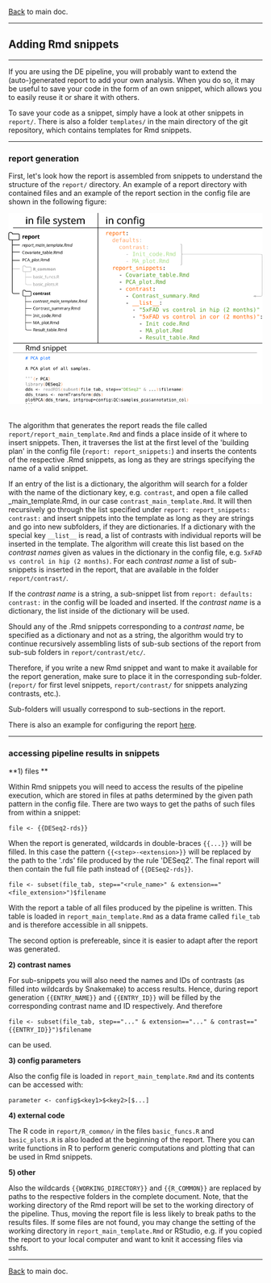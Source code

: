 [Back](../README.html) to main doc.

---

Adding Rmd snippets
-------------------

---

If you are using the DE pipeline, you will probably want to extend the (auto-)generated report to add your own analysis.
When you do so, it may be useful to save your code in the form of an own snippet, which allows you to easily reuse it or share it with others.

To save your code as a snippet, simply have a look at other snippets in `report/`.
There is also a folder `templates/` in the main directory of the git repository, which contains templates for Rmd snippets.

---

### report generation

First, let's look how the report is assembled from snippets to understand the structure of the `report/` directory.
An example of a report directory with contained files and an example of the report section in the config file are shown in the following figure:

<p align="center">
  <img width="600" src="pictures/develop/report/report_snippets.svg" />
</p>

\
The algorithm that generates the report reads the file called `report/report_main_template.Rmd` and finds a place inside of it where to insert snippets. 
Then, it traverses the list at the first level of the 'building plan' in the config file (`report: report_snippets:`) and inserts the contents of the respective .Rmd snippets, as long as they are strings specifying the name of a valid snippet.

If an entry of the list is a dictionary, the algorithm will search for a folder with the name of the dictionary key, e.g. `contrast`, and open a file called <folder>_main_template.Rmd, in our case `contrast_main_template.Rmd`.
It will then recursively go through the list specified under `report: report_snippets: contrast:` and insert snippets into the template as long as they are strings and go into new subfolders, if they are dictionaries.
If a dictionary with the special key `__list__` is read, a list of contrasts with individual reports will be inserted in the template.
The algorithm will create this list based on the *contrast names* given as values in the dictionary in the config file, e.g. `5xFAD vs control in hip (2 months)`.
For each *contrast name* a list of sub-snippets is inserted in the report, that are available in the folder `report/contrast/`.

If the *contrast name* is a string, a sub-snippet list from `report: defaults: contrast:` in the config will be loaded and inserted.
If the *contrast name* is a dictionary, the list inside of the dictionary will be used.

Should any of the .Rmd snippets corresponding to a *contrast name*, be specified as a dictionary and not as a string, the algorithm would try to continue recursively assembling lists of sub-sub sections of the report from sub-sub folders in `report/contrast/etc/`.

Therefore, if you write a new Rmd snippet and want to make it available for the report generation, make sure to place it in the corresponding sub-folder. (`report/` for first level snippets, `report/contrast/` for snippets analyzing contrasts, etc.).

Sub-folders will usually correspond to sub-sections in the report.

There is also an example for configuring the report [here](config_examples1.html).

---

### accessing pipeline results in snippets

**1) files **

Within Rmd snippets you will need to access the results of the pipeline execution, which are stored in files at paths determined by the given path pattern in the config file.
There are two ways to get the paths of such files from within a snippet:

```
file <- {{DESeq2-rds}}
```

When the report is generated, wildcards in double-braces `{{...}}` will be filled.
In this case the pattern `{{<step>-<extension>}}` will be replaced by the path to the '.rds' file produced by the rule 'DESeq2'.
The final report will then contain the full file path instead of `{{DESeq2-rds}}`.

```
file <- subset(file_tab, step=="<rule_name>" & extension=="<file_extension>")$filename
```

With the report a table of all files produced by the pipeline is written.
This table is loaded in `report_main_template.Rmd` as a data frame called `file_tab` and is therefore accessible in all snippets.

The second option is prefereable, since it is easier to adapt after the report was generated.

**2) contrast names**

For sub-snippets you will also need the names and IDs of contrasts (as filled into wildcards by Snakemake) to access results.
Hence, during report generation `{{ENTRY_NAME}}` and `{{ENTRY_ID}}` will be filled by the corresponding contrast name and ID respectively.
And therefore

```
file <- subset(file_tab, step=="..." & extension=="..." & contrast=="{{ENTRY_ID}}")$filename
```

can be used.

**3) config parameters**

Also the config file is loaded in `report_main_template.Rmd` and its contents can be accessed with:

```
parameter <- config$<key1>$<key2>[$...]
```

**4) external code**

The R code in `report/R_common/` in the files `basic_funcs.R` and `basic_plots.R` is also loaded at the beginning of the report.
There you can write functions in R to perform generic computations and plotting that can be used in Rmd snippets.

**5) other**

Also the wildcards `{{WORKING_DIRECTORY}}` and `{{R_COMMON}}` are replaced by paths to the respective folders in the complete document.
Note, that the working directory of the Rmd report will be set to the working directory of the pipeline.
Thus, moving the report file is less likely to break paths to the results files.
If some files are not found, you may change the setting of the working directory in `report_main_template.Rmd` or RStudio, e.g. if you copied the report to your local computer and want to knit it accessing files via sshfs.

---

[Back](../README.html) to main doc.